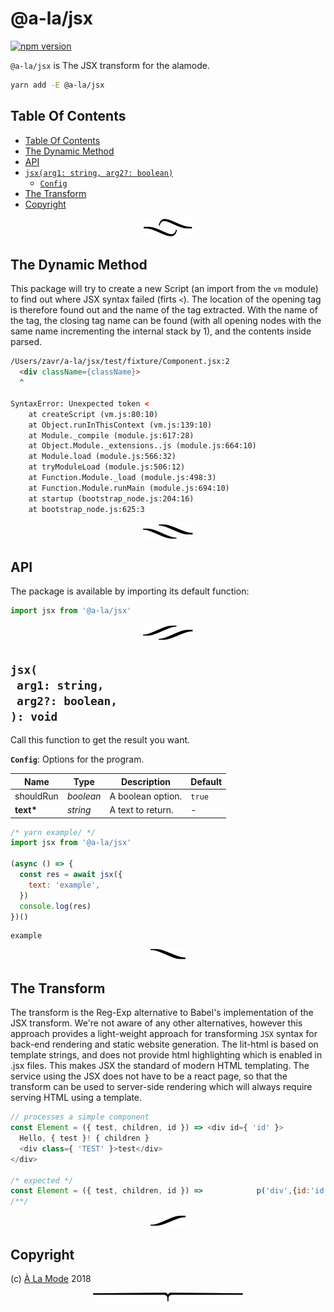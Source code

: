 # @a-la/jsx

[![npm version](https://badge.fury.io/js/%40a-la%2Fjsx.svg)](https://npmjs.org/package/@a-la/jsx)

`@a-la/jsx` is The JSX transform for the alamode.

```sh
yarn add -E @a-la/jsx
```

## Table Of Contents

- [Table Of Contents](#table-of-contents)
- [The Dynamic Method](#the-dynamic-method)
- [API](#api)
- [`jsx(arg1: string, arg2?: boolean)`](#jsxarg1-stringarg2-boolean-void)
  * [`Config`](#type-config)
- [The Transform](#the-transform)
- [Copyright](#copyright)

<p align="center"><a href="#table-of-contents"><img src=".documentary/section-breaks/0.svg?sanitize=true"></a></p>

## The Dynamic Method

This package will try to create a new Script (an import from the `vm` module) to find out where JSX syntax failed (firts `<`). The location of the opening tag is therefore found out and the name of the tag extracted. With the name of the tag, the closing tag name can be found (with all opening nodes with the same name incrementing the internal stack by 1), and the contents inside parsed.

```html
/Users/zavr/a-la/jsx/test/fixture/Component.jsx:2
  <div className={className}>
  ^

SyntaxError: Unexpected token <
    at createScript (vm.js:80:10)
    at Object.runInThisContext (vm.js:139:10)
    at Module._compile (module.js:617:28)
    at Object.Module._extensions..js (module.js:664:10)
    at Module.load (module.js:566:32)
    at tryModuleLoad (module.js:506:12)
    at Function.Module._load (module.js:498:3)
    at Function.Module.runMain (module.js:694:10)
    at startup (bootstrap_node.js:204:16)
    at bootstrap_node.js:625:3
```

<p align="center"><a href="#table-of-contents"><img src=".documentary/section-breaks/1.svg?sanitize=true"></a></p>

## API

The package is available by importing its default function:

```js
import jsx from '@a-la/jsx'
```

<p align="center"><a href="#table-of-contents"><img src=".documentary/section-breaks/2.svg?sanitize=true"></a></p>

## `jsx(`<br/>&nbsp;&nbsp;`arg1: string,`<br/>&nbsp;&nbsp;`arg2?: boolean,`<br/>`): void`

Call this function to get the result you want.

__<a name="type-config">`Config`</a>__: Options for the program.

|   Name    |   Type    |    Description    | Default |
| --------- | --------- | ----------------- | ------- |
| shouldRun | _boolean_ | A boolean option. | `true`  |
| __text*__ | _string_  | A text to return. | -       |

```js
/* yarn example/ */
import jsx from '@a-la/jsx'

(async () => {
  const res = await jsx({
    text: 'example',
  })
  console.log(res)
})()
```
```
example
```

<p align="center"><a href="#table-of-contents"><img src=".documentary/section-breaks/3.svg?sanitize=true"></a></p>

## The Transform

The transform is the Reg-Exp alternative to Babel's implementation of the JSX transform. We're not aware of any other alternatives, however this approach provides a light-weight approach for transforming `JSX` syntax for back-end rendering and static website generation. The lit-html is based on template strings, and does not provide html highlighting which is enabled in .jsx files. This makes JSX the standard of modern HTML templating. The service using the JSX does not have to be a react page, so that the transform can be used to server-side rendering which will always require serving HTML using a template.

```js
// processes a simple component
const Element = ({ test, children, id }) => <div id={ 'id' }>
  Hello, { test }! { children }
  <div class={ 'TEST' }>test</div>
</div>

/* expected */
const Element = ({ test, children, id }) =>            p('div',{id:'id'},'  Hello, ',test,'! ',children,p('div',{class:'TEST'},'test'))
/**/
```

<p align="center"><a href="#table-of-contents"><img src=".documentary/section-breaks/4.svg?sanitize=true"></a></p>


## Copyright

(c) [À La Mode][1] 2018

[1]: https://alamode.cc

<p align="center"><a href="#table-of-contents"><img src=".documentary/section-breaks/-1.svg?sanitize=true"></a></p>